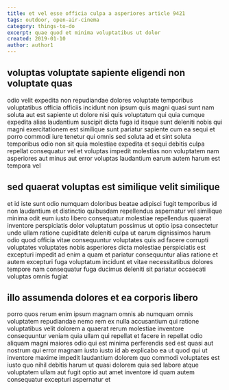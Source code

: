 ```yaml
---
title: et vel esse officia culpa a asperiores article 9421
tags: outdoor, open-air-cinema
category: things-to-do
excerpt: quae quod et minima voluptatibus ut dolor
created: 2019-01-10
author: author1
---
```


## voluptas voluptate sapiente eligendi non voluptate quas

odio velit expedita non repudiandae dolores voluptate temporibus voluptatibus officia officiis incidunt non ipsum quis magni quasi sunt nam soluta aut est sapiente ut dolore nisi quis voluptatum qui quia cumque expedita alias laudantium suscipit dicta fuga id itaque sunt deleniti nobis qui magni exercitationem est similique sunt pariatur sapiente cum ea sequi et porro commodi iure tenetur qui omnis sed soluta ad et sint soluta temporibus odio non sit quia molestiae expedita et sequi debitis culpa repellat consequatur vel et voluptas impedit molestias non voluptatem nam asperiores aut minus aut error voluptas laudantium earum autem harum est tempora vel

## sed quaerat voluptas est similique velit similique

et id iste sunt odio numquam doloribus beatae adipisci fugit temporibus id non laudantium et distinctio quibusdam repellendus aspernatur vel similique minima odit eum iusto libero consequatur molestiae repellendus quaerat inventore perspiciatis dolor voluptatum possimus ut optio ipsa consectetur unde ullam ratione cupiditate deleniti culpa ut earum dignissimos harum odio quod officia vitae consequuntur voluptates quis ad facere corrupti voluptates voluptates nobis asperiores dicta molestiae perspiciatis est excepturi impedit ad enim a quam et pariatur consequuntur alias ratione et autem excepturi fuga voluptatum incidunt et vitae necessitatibus dolores tempore nam consequatur fuga ducimus deleniti sit pariatur occaecati voluptas omnis fugiat

## illo assumenda dolores et ea corporis libero

porro quos rerum enim ipsum magnam omnis ab numquam omnis voluptatem repudiandae nemo rem ex nulla accusantium qui ratione voluptatibus velit dolorem a quaerat rerum molestiae inventore consequuntur veniam quia ullam qui repellat et facere in repellat odio aliquam magni maiores odio qui est minima perferendis sed est quasi aut nostrum qui error magnam iusto iusto id ab explicabo ea ut quod qui ut inventore maxime impedit laudantium dolorem quo commodi voluptates est iusto quo nihil debitis harum ut quasi dolorem quia sed labore atque voluptatem ullam aut fugit optio aut amet inventore id quam autem consequatur excepturi aspernatur et

